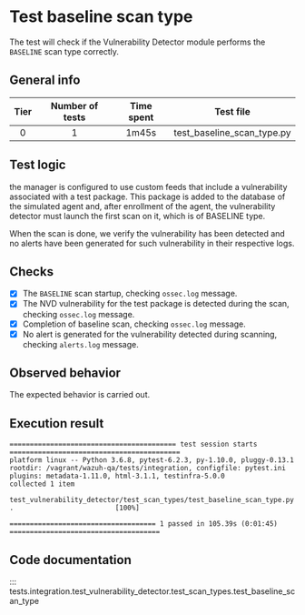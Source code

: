 # Test baseline scan type

The test will check if the Vulnerability Detector module performs the `BASELINE` scan type correctly.

## General info

|Tier | Number of tests | Time spent| Test file | 
|:--:|:--:|:--:|:--:| 
| 0 | 1 | 1m45s | test_baseline_scan_type.py |

## Test logic

the manager is configured to use custom feeds that include a vulnerability associated with a test package. This package
is added to the database of the simulated agent and, after enrollment of the agent, the vulnerability detector must
launch the first scan on it, which is of BASELINE type.

When the scan is done, we verify the vulnerability has been detected and no alerts have been generated for such
vulnerability in their respective logs.

## Checks

- [x] The `BASELINE` scan startup, checking `ossec.log` message.
- [x] The NVD vulnerability for the test package is detected during the scan, checking `ossec.log` message.
- [x] Completion of baseline scan, checking `ossec.log` message.
- [x] No alert is generated for the vulnerability detected during scanning, checking `alerts.log` message.

## Observed behavior

The expected behavior is carried out.

## Execution result

```
========================================= test session starts ==========================================
platform linux -- Python 3.6.8, pytest-6.2.3, py-1.10.0, pluggy-0.13.1
rootdir: /vagrant/wazuh-qa/tests/integration, configfile: pytest.ini
plugins: metadata-1.11.0, html-3.1.1, testinfra-5.0.0
collected 1 item                                                                                       

test_vulnerability_detector/test_scan_types/test_baseline_scan_type.py .                         [100%]

==================================== 1 passed in 105.39s (0:01:45) =====================================
```

## Code documentation

::: tests.integration.test_vulnerability_detector.test_scan_types.test_baseline_scan_type

